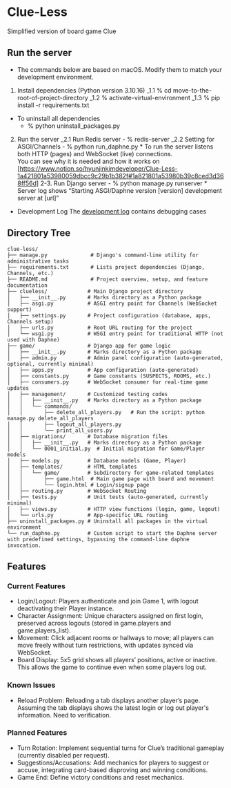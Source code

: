 # Clue-Less
Simplified version of board game Clue

## Run the server
- The commands below are based on macOS. Modify them to match your development environment.
1. Install dependencies (Python version 3.10.16)
_1.1 % cd move-to-the-root-of-project-directory
_1.2 % activate-virtual-environment
_1.3 % pip install -r requirements.txt
* To uninstall all dependencies
    - % python uninstall_packages.py
2. Run the server
    _2.1 Run Redis server
        - % redis-server
    _2.2 Setting for ASGI/Channels
        - % python run_daphne.py
        * To run the server listens both HTTP (pages) and WebSocket (live) connections. <br>
            You can see why it is needed and how it works on [https://www.notion.so/hyunjinkimdeveloper/Clue-Less-1a421801a53980059dbcc9c29b1b382f#1a821801a53980b39c8ced3d368ff56d]
    2-3. Run Django server
        - % python manage.py runserver
        * Server log shows “Starting ASGI/Daphne version [version] development server at [url]”
- Development Log
    The [development log](https://hyunjinkimdeveloper.notion.site/Clue-Less-1a421801a53980059dbcc9c29b1b382f?pvs=4) contains debugging cases<br>

## Directory Tree
```
clue-less/
├── manage.py              # Django's command-line utility for administrative tasks
├── requirements.txt       # Lists project dependencies (Django, Channels, etc.)
├── README.md              # Project overview, setup, and feature documentation
├── clueless/             # Main Django project directory
│   ├── __init__.py       # Marks directory as a Python package
│   ├── asgi.py           # ASGI entry point for Channels (WebSocket support)
│   ├── settings.py       # Project configuration (database, apps, Channels setup)
│   ├── urls.py           # Root URL routing for the project
│   └── wsgi.py           # WSGI entry point for traditional HTTP (not used with Daphne)
├── game/                 # Django app for game logic
│   ├── __init__.py       # Marks directory as a Python package
│   ├── admin.py          # Admin panel configuration (auto-generated, optional, currently minimal)
│   ├── apps.py           # App configuration (auto-generated)
│   ├── constants.py      # Game constants (SUSPECTS, ROOMS, etc.)
│   ├── consumers.py      # WebSocket consumer for real-time game updates
│   ├── management/       # Customized testing codes
│   │   ├── __init__.py   # Marks directory as a Python package
│   │   └── commands/
│   │       ├── delete_all_players.py   # Run the script: python manage.py delete_all_players
│   │       ├── logout_all_players.py
│   │       └── print_all_users.py
│   ├── migrations/       # Database migration files
│   │   ├── __init__.py   # Marks directory as a Python package
│   │   └── 0001_initial.py  # Initial migration for Game/Player models
│   ├── models.py         # Database models (Game, Player)
│   ├── templates/        # HTML templates
│   │   └── game/         # Subdirectory for game-related templates
│   │       ├── game.html  # Main game page with board and movement
│   │       └── login.html # Login/signup page
│   ├── routing.py        # WebSocket Routing
│   ├── tests.py          # Unit tests (auto-generated, currently minimal)
│   ├── views.py          # HTTP view functions (login, game, logout)
│   └── urls.py           # App-specific URL routing
├── uninstall_packages.py # Uninstall all packages in the virtual environment
└── run_daphne.py         # Custom script to start the Daphne server with predefined settings, bypassing the command-line daphne invocation.
```

## Features
### Current Features
* Login/Logout:
    Players authenticate and join Game 1,
    with logout deactivating their Player instance.
* Character Assignment:
    Unique characters assigned on first login,
    preserved across logouts (stored in game.players and game.players_list).
* Movement:
    Click adjacent rooms or hallways to move;
    all players can move freely without turn restrictions, with updates synced via WebSocket.
* Board Display:
    5x5 grid shows all players’ positions, active or inactive.
    This allows the game to continue even when some players log out.
### Known Issues
* Reload Problem:
    Reloading a tab displays another player’s page.
    Assuming the tab displays shows the latest login or log out player's information. Need to verification.
### Planned Features
* Turn Rotation:
    Implement sequential turns for Clue’s traditional gameplay (currently disabled per request).
* Suggestions/Accusations:
    Add mechanics for players to suggest or accuse, integrating card-based disproving and winning conditions.
* Game End:
    Define victory conditions and reset mechanics.
